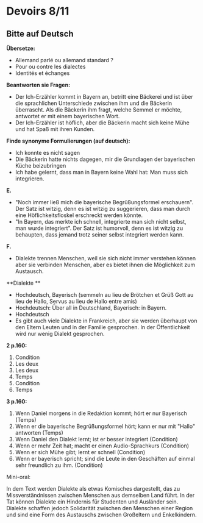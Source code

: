 
# Devoirs 8/11
## Bitte auf Deutsch

 **Übersetze:**
 - Allemand parlé ou allemand standard ?
 - Pour ou contre les dialectes
 - Identités et échanges

**Beantworten sie Fragen:**
 - Der Ich-Erzähler kommt in Bayern an, betritt eine Bäckerei und ist über die sprachlichen Unterschiede zwischen ihm und die Bäckerin überrascht. Als die Bäckerin ihm fragt, welche Semmel er möchte, antwortet er mit einem bayerischen Wort. 
 - Der Ich-Erzähler ist höflich, aber die Bäckerin macht sich keine Mühe und hat Spaß mit ihren Kunden.

**Finde synonyme Formulierungen (auf deutsch):**
 - Ich konnte es nicht sagen
 - Die Bäckerin hatte nichts dagegen, mir die Grundlagen der bayerischen Küche beizubringen
 - Ich habe gelernt, dass man in Bayern keine Wahl hat: Man muss sich integrieren. 

**E.**
 - "Noch immer ließ mich die bayerische Begrüßungsformel erschauern". Der Satz ist witzig, denn es ist witzig zu suggerieren, dass man durch eine Höflichkeitsfloskel erschreckt werden könnte.
 - "In Bayern, das merkte ich schnell, integrierte man sich nicht selbst, man wurde integriert". Der Satz ist humorvoll, denn es ist witzig zu behaupten, dass jemand trotz seiner selbst integriert werden kann.

**F.**
 - Dialekte trennen Menschen, weil sie sich nicht immer verstehen können aber sie verbinden Menschen, aber es bietet ihnen die Möglichkeit zum Austausch. 

**Dialekte **
 - Hochdeutsch, Bayerisch (semmeln au lieu de Brötchen et Grüß Gott au lieu de Hallo, Servus au lieu de Hallo entre amis)
 - Hochdeutsch: Über all in Deutschland, Bayerisch: in Bayern. 
 - Hochdeutsch
 - Es gibt auch viele Dialekte in Frankreich, aber sie werden überhaupt von den Eltern Leuten und in der Familie gesprochen. In der Öffentlichkeit wird nur wenig Dialekt gesprochen.

**2 p.160:**

1. Condition
2. Les deux
3. Les deux
4. Temps
5. Condition
6. Temps

**3 p.160:**

1. Wenn Daniel morgens in die Redaktion kommt; hört er nur Bayerisch (Temps)
2. Wenn er die bayerische Begrüßungsformel hört; kann er nur mit "Hallo" antworten (Temps)
3. Wenn Daniel den Dialekt lernt; ist er besser integriert (Condition)
4. Wenn er mehr Zeit hat; macht er einen Audio-Sprachkurs (Condition)
5. Wenn er sich Mühe gibt; lernt er schnell (Condition)
6. Wenn er bayerisch spricht; sind die Leute in den Geschäften auf einmal sehr freundlich zu ihm. (Condition)

Mini-oral:

In dem Text werden Dialekte als etwas Komisches dargestellt, das zu Missverständnissen zwischen Menschen aus demselben Land führt. In der Tat können Dialekte ein Hindernis für Studenten und Ausländer sein. Dialekte schaffen jedoch Solidarität zwischen den Menschen einer Region und sind eine Form des Austauschs zwischen Großeltern und Enkelkindern.
<!--stackedit_data:
eyJoaXN0b3J5IjpbLTE2ODY2NTM0NjYsLTU1MTcwNzQxN119
-->